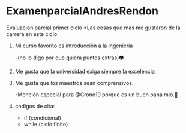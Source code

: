 # ExamenparcialAndresRendon
 Evaluacion parcial primer ciclo
*Las cosas que mas me gustaron de la carrera en este ciclo

1. Mi curso favorito es introducción a la ingeniería

    -(no lo digo por que quiera puntos extras):alien:

2. Me gusta que la universidad exiga siempre la excelencia

3. Me gusta que los maestros sean comprensivos.

    -Mención especial para @Crono19 porque es un buen pana mio.:floppy_disk:

4. codigos de cita:
    - if (condicional)
    - while (ciclo finito)